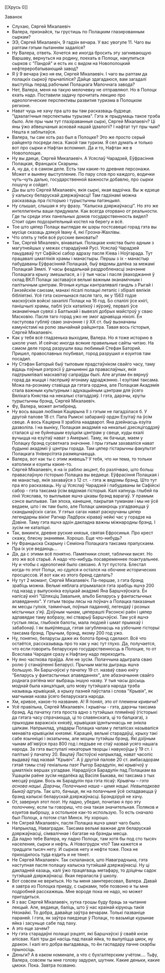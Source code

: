 [[Хрусь 0]]

Заванок

- Слухаю, Сяргей Мікалаевіч
- Валера, признайся, ты грустишь по Полацким глазированным сыркам?
- ЭЭ, Сяргей Мікалаевіч, 9 гадзін вечара. У вас увогуле 11. Чаго вы раптам гэтым пытанням задаліся?
- Ну Валера, ответь. Хочется же иногда бросить эту загнивающую Варшаву, вернуться на родину, поехать в Полоцк, накупиться сырков с "Пандой" и есть их с видом на Новополоцкий нефтереробатывающий завод?
- Я ў 9 вечара ўжо ня ем, Сяргей Мікалаевіч. І чаго вы раптам да полацкіх сыркоў прычапіліся? Дайце здагадаюся, вам загадалі выступіць перад рабочымі Полацкага Малочнага завода?
- Нет, Валера, меня на такую мелочевку не отправляют. Но в Полоцк ехать надо. Поставили задачу прочитать лекцию про идеологические перспективы развития туризма в Полоцком регионе. 
- Нават чуць не хачу пра што вы там расказваць будзеце. "Ідэалагічныя перспектывы турызма". Гэта ж прыдумаць такое трэба было. Але пры чым тут глазіраванныя сыркі, Сяргей Мікалаевіч? Ці яны ўжо абвешчаныя асновай нашай ідэалогіі? І нафтат тут пры чым? Нешта я заблытаўся.
- Валера, ты сам хоть раз был в Полоцке? Это же просто серый райцентр посреди леса. Какой там туризм. Я сел думать и только вот про сырки и Нафтан вспомнил. Да и то, Нафтан же в Новополоцке.
- Ну вы даеце, Сяргей Микалаевіч. А Усяслаў Чарадзей, Еўфрасіння Полацкая, Францыск Скарыны.
- А, ну да, с в самом деле. Есть там какие-то древние персонажи. Может и выняну выступление. По пару слов про каждого, водички чуть-чуть далью, государственной важности добавлю, про сырки пошучу и сойдет.
- Ды вы што Сяргей Мікалаевіч, якія сыркі, якая вадзічка. Вы ж едзеце ў калыску беларускай дзяржаўнасці! Там гадзінамі можна расказваць пра гісторыю і турыстычны патэнцыял.
- Ну слышал, слышая я эту фразу. "Калыска дзяржаўнасці". Но это же интеллигенты ваши придумали. Как всегда оторвано от реальности. Где ты среди этих панельных домов государственность видел? Стоит один подозрительный костел на берегу и всё.
- Тое што цяпер Полацк выглядае як шэры постсавецкі горад гэта вы мусіце сказаць дзякуй Івану 4, які Грозна-Жахлівы. 
- Что опять у тебя всё русские виноваты?
- Так, Сяргей Мікалевіч, вінаватыя. Полацкае княства было адным з магутнейшых у межах старадаўняй Русі. Усяслаў Чарадзей паьудаваў тут Сафійскі сабор адразу пасля Кіева і Ноўгарада. Тут працавалі шматлікія храмы і манастыры. Першы з іх - манастыр пабудаваны Еўфрасінняй Полацкай, быў вядомы далёка за межамі Полацкай Зямлі. У часы феадальнай раздробленасці значэнне Полацкага крыху змешылася, а і ў тыя часы і пасля ўваходжання ў склад ВКЛ Полацк заставаўся вельмі важным эканамічным і палітычным цэнтрам. Ягоныя купцы кантралявалі гандль з Рыгай і Ганзейскім саюзам, манахі пісалі полацкі летапіс і збіралі вялікія бібліятэкі.
  Усё гэта скончынася пасля таго, як у 1563 годзе маскоўскія войскі захапілі Полацк на 16 год. Бо спалілі  ўсе кнігі, панішчылі храмы, паблі ўсіх каталікоў і яўрэяў, первалі ўсе эканамічныя сувязі з Балтыкай і вывезлі добрых майстроў у сваю Масковію. Пасля таго горад ужо не змог аднавіцца ніколі. Ён паступова губляў сваю значэнне і ў ХХ ст. быў вызначаны камуністамі на ролю звычайнай райцэнтра. Тавая вось гісторыя, Сяргей Мікалаевіч.
- Как у тебя всё гладзенька выходим, Валера. Но я тоже историю в школе учил. И сейчас иногда всякие правильные сайты читаю. На самом деле город разрушли ваш любимый Стефан Баторий. Пришел, православных поубивал, город разрушил и езуитов там посадил.
- Ну Стэфан Баторый быў тыповым прадстаўніком свайго часу, таму відаць пэўныя рэпрэсіі ў дачыненні да праваслаўных, якія падтрымлівалі маскавітаў сапраўды былі. Але агулам ён вярнуў горад да жыцця і паспрыяў ягонаму адраджэнню. І езуітамі таксама. Можа па-рознаму ставіцца да гэтага ордэна, але Полацкая Акадэмія стала важным культурным і адукацыйным цэнтрам для ўсяго Вялікага Княства на некалькі стагоддзяў. І гэта, дарэчы, круты турыстычны брэнд, Сяргей Мікалаевіч.
- Фу, Валера, может антибренд.
- Ну вось вашая любімая Кацярына ІІ з гэтым не пагадзілася б. У другой палове 18 ст. Папа Рымскі забараніў ордэн Езуітаў па ўсім свеце. А вось Кацярна ІІ зрабіла наадварот. Яна дзейнасць езуіта дазволіла. І на выніку, Полацкая акадэмія на некалькі дзесяцігоддзяў сталася ці не буйнешым езуіцкім цэнтрам у свеце, куды ехалі вучыцца на езуітаў нават з Амерыкі. Таму, як бачыце, маем у Полацку брэнд сусветнага значэнне. І пры гэтым захаваліся нават будынкі акадэміі ў цэнтры горада. Там цяпер гістарычны факультэт Полацкага Універсітэта размяшчаецца.
- Валера, вот как ты с этим живешь? У тебя, что ни тема, то тольки католики и езуиты какие-то.
- Сяргей Мікалаевіч, я на іх раблю акцэнт, бо разлічваю, што больш праваслаўную гісторыю Полацка вы ведаеце. Еўфрасіння Полацкая і яе манастыр, якія захаваўся з 12 ст. - гэта ж вядомы брэнд. Што тут пра яго расказваць. Ну ці Усяслаў Чарадзей і пабудаваны ім Сафійскі сабор - гэта таксама ўсім вядомая гісторыя. 
  Калі капнуць глыбей па лініі Усяслава, то выплывае яшчэ цікавы брэнд варагаў. У прамым сэнсе выплывае. Тая эпоха, канешне, пакрытая туманам і мы не ўсё ведаем, што і як там было, але Полацк шмакроць узгадваецца ў скандынаўскіх сагах. У гэтых сагах нават раскручаны цяпер легендарны вікінг Рагнар Ладброк кіраваў нейкі час у горадзе на Дзвіне. Таму гэта яшчэ адзін дакладна важны міжнародны брэнд. І зусім не каталіцкі.
- Так, викинги, древне руские князья, святая Ефросинья. Про крест скажу, блесну знаниями. Хорошо. Еще что-нибудь?
- Ну Францыска Скарыну і Семіона Полацкага таксама прапускаем. Пра іх усе ведаюць...
- Да, да с этими всё понятно. Памятники споят, таблички висят. Но это же всё старьё. А надо что-нибудь посавременнее поактуальнее. Ну и чтобы с идеологией было связано. А тут пустота. Блестал когда-то этот Полцк, но сдулся и остался на обочине исторических просцессов. И вот как из этого бренд сделать?
- Ну тут 2 момант, Сяргей Мікалаевіч. Па-першае, з гэта брэнд зрабіць можна. Вельмі няблага атрымалася гэта зрабіць яшчэ 200 год назад у выпускніка езуіцкай акадэміі Яна Баршчэўскага. Ён напісаў кнігі "Шляхціц Завальня, альбо Беларусь у фантастычных апавяданнях". У гэтым творы лясы на поўнач а Полацка паказаныя як месцы гулхія, таямнічыя, поўныя паданняў, легендаў і розных містычных з'яў. Дзіўным чынам, цяперашлі Расонскі раён і цяпер адпавядае таму вобразу, які стварыў Баршчэўскі. Там усё яшчэ густыя лясы, глыбокія балоты, мала людзей і шмат прымхаў і забабонаў. І як выяўляецца, гэтая загубленасць на узбочыне гісторыі таксама брэнд. Прычым, брэнд, якому 200 год ужо.
- Ну, понятно, беларусы даже их болота бренд сделают. Всё что остаётся, рассказываць про то как у нас тут глухо. Да, получается, что если говорить беларускую государственносць в Полоцке, то от Всеслава Чародея сразу к Нафтану надо переходить.
- Ну яно часткова праўда. Але не зусім. Полаччына адыграла сваю ролю ў станаўленні Беларусі. Прычым магла дыграць яшчэ большую. Ян Баршчэўскі у пачатку 19 ст. назваў сваю кнігу "Беларусь у фантастычных апавяданнях", але абазначыння свайго роднага рэгіёна мог выбраць іншую назву. У тыя часы досыць моднай была канцэпцыя, што мову тутэйшага народа трэба называць крывіцкай, а крыху пазней паўстала і слова "Крывія", як магчымая назва ўсяго беларускага народа.
- Хм, кривое, какое-то название. А! Я понял, это от племени кривичи?
- Усё правільна, Сяргей Мікалаевіч. І крывічы - гэта, дарэчы таксама брэнд. Ад пачатку гэта проста адно з тутэйшых плямёнаў (гісторыкі да гэтага часу спрачаюцца, ці то славянскага, ці то балцкага), з прыходам варажскіх князёў, крывіцкая ідэнтычнасць не знікла цалкам. Напрыклад, уладары Полацка чалам у летапісах называліся менавіта крывіцкімі князямі. Карацей, вельмі старадаўці, крыху такі сабе язычніцкі і экзатычны, але моцны тутэйшы брэнд. Які дзіўным чынам аб'явіўся праз 800 год і ледзьве не стаў назвай усяго нашага народа. За гэта выступалі некаторыя творцы і навукоўцы ў 19 ст. і палітыкі ў пачатку 20. Вацлаў Ластоўскі напрыклад, нават часопіс выдаваў пад назвай "Крывіч".
  А ў другой палове 20 ст. амбасадорам гэтай тэмы стаў геніальны паэт Рыгор Барадулін, які крывічоў у шматлікіх вершах узгадвае. Нарадзіўся Барадулін пад Полацкам ва Ўшацкім раёне зусім недалёка ад Васіля Быкава, які таксама з тых месцаў родам.
  Вось як Барадулін пра гэта пісаў: *Крывічы – гэта аснова нацыі. Дарэчы, Полаччына наша – цемя нацыі. Невыпадкова Быкаў адтуль.*
  Так што, бачыце, як на полаччыне ўсё складваецца ў брэнд калыскі беларускай дзяржаўнасці. Брэндзіруй не хачу.
- От, завернул этот поэт. Ну ладно, убедил, почитаю я про эту полоччину, если ты говориш, что она такая значительная. Поляков и езуитов выброшу, а остольное как-то использую.
  То есть сначало был Полоцк, а потом стал Минск. Ну хорошо.
- Не Сягрей Мікалаевіч, пасля Полацка яшчэ шмат чаго было. Напрыклад, Наваградак. Таксама вельмі важнае для беларускай дзяржаўнасці, сімвалічнае і багатае на брэнды месца.
- Да ладно тебе Валера, ну ладно Полоцк, там хотя бы под сто тысяч  населения, сырки и нефть. А Новогрудок что? Там кажется и тридцати тысяч нету. И сырков нету и нефти тоже. Пока не приходилось туда ездить и не тянет.
- Не Сяргей Мікалаевіч. Так склаланася, што Наваградчына, гэта наступная пасля полацку калыска тутэйшай дзяржаўнасці. Ну ці дакладней казаць, калі ўжо працягваць метафару, то дзіцячы садок тутэйшай дзяржаўнасці. Якая пераласла ў школу. 
- Вот совсем не вериться. Но ты меня заинтересовал, Валера. Давай я завтра из Полоцка приеду, с сырками, тебе позвоню и ты мне подробней расскажешь. Мне вороде пока не надо, но может пригодиться.
- Я з вас Сяргей Мікалаевіч, хутка грошы буду браць за чытанне лекцый. Але, ведаеце, баліць, што ў нас краінай кіруюць такія Нязнайкі. То добра, давайце заўтра вечарам. Толькі пазваніце параней. І гэта, як заўтра паедзеце ў Полацк, то вазьміце курынае яйка і засуньце сабе пад паху.
- А это еще зачем?
- Ну гэта старадаўні полацкі рэцэпт, які Баршчэўскі ў сваёй кнізе апісвае. Калі тры дні насіць пад пахай яйка, то вылупіцца цмок, ну дракон. І калі яго добра выгадаваць, то ён гаспадару пачне скарбы прыносіць.
- Деньги? А в каком номинале, а что с бухгалтерским учётом.... Тьфу, Валера, совсем ты мне голову задурил, шутник. Какие деньки, какие цмоки. Пока. Завтра позваню.